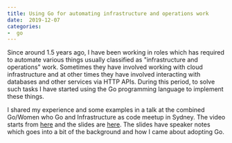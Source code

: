 ```yaml
---
title: Using Go for automating infrastructure and operations work
date:  2019-12-07
categories:
-  go
---
```



Since around 1.5 years ago, I have been working in roles which has required to automate
various things usually classified as "infrastructure and operations" work. Sometimes
they have involved working with cloud infrastructure and at other times they have involved
interacting with databases and other services via HTTP APIs. During this period, to solve
such tasks I have started using the Go programming language to implement these things. 

I shared my experience and some examples in a talk at the combined Go/Women who Go and Infrastructure
as code meetup in Sydney. The video starts from [here](https://youtu.be/5nqO_1yKhZE?t=383)
and the slides are [here](https://bit.ly/2mJCEnn). The slides have speaker notes which goes into
a bit of the background and how I came about adopting Go.
